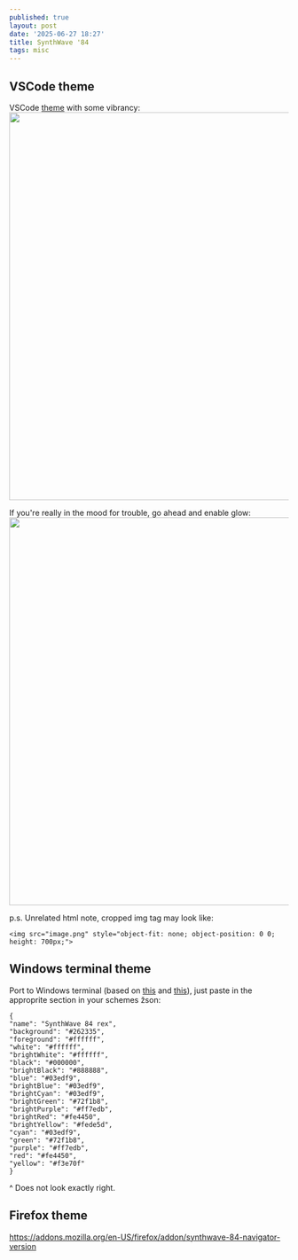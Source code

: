 ```yaml
---
published: true
layout: post
date: '2025-06-27 18:27'
title: SynthWave '84
tags: misc 
---
```

## VSCode theme

VSCode [theme](https://marketplace.visualstudio.com/items?itemName=RobbOwen.synthwave-vscode) with some vibrancy:  
<img src="https://images2.imgbox.com/b5/54/HPl4mwAU_o.png" style="object-fit: none; object-position: 0 0; height: 700px;">

If you're really in the mood for trouble, go ahead and enable glow:  
<img src="https://images2.imgbox.com/e2/b7/A7hX6Lwp_o.png" style="object-fit: none; object-position: 0 0; height: 700px;">

p.s. Unrelated html note, cropped img tag may look like:

    <img src="image.png" style="object-fit: none; object-position: 0 0; height: 700px;">

## Windows terminal theme

Port to Windows terminal (based on [this](https://github.com/robb0wen/synthwave-vscode/blob/master/synthwave84-noglow.css) and [this](https://gist.github.com/tiffany352/28412a55045b2db5d9f35fdcedf117e4)), just paste in the approprite section in your schemes žson:

    {
    "name": "SynthWave 84 rex",
    "background": "#262335",
    "foreground": "#ffffff",
    "white": "#ffffff",
    "brightWhite": "#ffffff",
    "black": "#000000",
    "brightBlack": "#888888",
    "blue": "#03edf9",
    "brightBlue": "#03edf9",
    "brightCyan": "#03edf9",
    "brightGreen": "#72f1b8",
    "brightPurple": "#ff7edb",
    "brightRed": "#fe4450",
    "brightYellow": "#fede5d",
    "cyan": "#03edf9",
    "green": "#72f1b8",
    "purple": "#ff7edb",
    "red": "#fe4450",
    "yellow": "#f3e70f"
    }

^ Does not look exactly right.

## Firefox theme

<https://addons.mozilla.org/en-US/firefox/addon/synthwave-84-navigator-version>